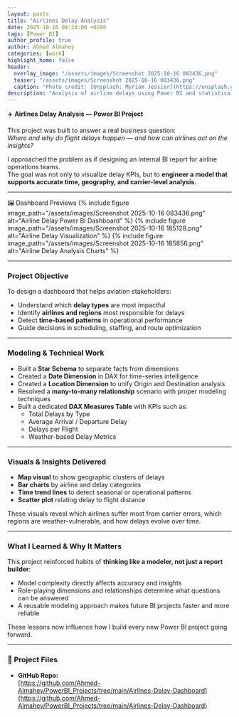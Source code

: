 ```yaml
---
layout: posts
title: "Airlines Delay Analysis"
date: 2025-10-16 08:24:00 +0200
tags: [Power BI]
author_profile: true
author: Ahmed Almahey
categories: [work]
highlight_home: false
header:
  overlay_image: "/assets/images/Screenshot 2025-10-16 083436.png"
  teaser: "/assets/images/Screenshot 2025-10-16 083436.png"
  caption: "Photo credit: [Unsplash: Myriam Jessier](https://unsplash.com/@mjessier)"
description: "Analysis of airline delays using Power BI and statistical techniques."
---
```

✈️ **Airlines Delay Analysis — Power BI Project**

This project was built to answer a real business question:  
*Where and why do flight delays happen — and how can airlines act on the insights?*

I approached the problem as if designing an internal BI report for airline operations teams.  
The goal was not only to visualize delay KPIs, but to **engineer a model that supports accurate time, geography, and carrier-level analysis**.

---

🖼 Dashboard Previews {% include figure image_path="/assets/images/Screenshot 2025-10-16 083436.png" alt="Airline Delay Power BI Dashboard" %} {% include figure image_path="/assets/images/Screenshot 2025-10-16 185128.png" alt="Airline Delay Visualization" %} {% include figure image_path="/assets/images/Screenshot 2025-10-16 185856.png" alt="Airline Delay Analysis Charts" %}

---

### Project Objective
To design a dashboard that helps aviation stakeholders:
- Understand which **delay types** are most impactful
- Identify **airlines and regions** most responsible for delays
- Detect **time-based patterns** in operational performance
- Guide decisions in scheduling, staffing, and route optimization

---

### Modeling & Technical Work

- Built a **Star Schema** to separate facts from dimensions
- Created a **Date Dimension** in DAX for time-series intelligence
- Created a **Location Dimension** to unify Origin and Destination analysis
- Resolved a **many-to-many relationship** scenario with proper modeling techniques
- Built a dedicated **DAX Measures Table** with KPIs such as:  
  - Total Delays by Type  
  - Average Arrival / Departure Delay  
  - Delays per Flight  
  - Weather-based Delay Metrics  

---

### Visuals & Insights Delivered

- **Map visual** to show geographic clusters of delays  
- **Bar charts** by airline and delay categories  
- **Time trend lines** to detect seasonal or operational patterns  
- **Scatter plot** relating delay to flight distance  

These visuals reveal which airlines suffer most from carrier errors, which regions are weather-vulnerable, and how delays evolve over time.

---

### What I Learned & Why It Matters

This project reinforced habits of **thinking like a modeler, not just a report builder**:
- Model complexity directly affects accuracy and insights
- Role-playing dimensions and relationships determine what questions can be answered
- A reusable modeling approach makes future BI projects faster and more reliable

These lessons now influence how I build every new Power BI project going forward.

---

### 🔗 Project Files

- **GitHub Repo:**  
  [https://github.com/Ahmed-Almahey/PowerBI_Projects/tree/main/Airlines-Delay-Dashboard](https://github.com/Ahmed-Almahey/PowerBI_Projects/tree/main/Airlines-Delay-Dashboard)

